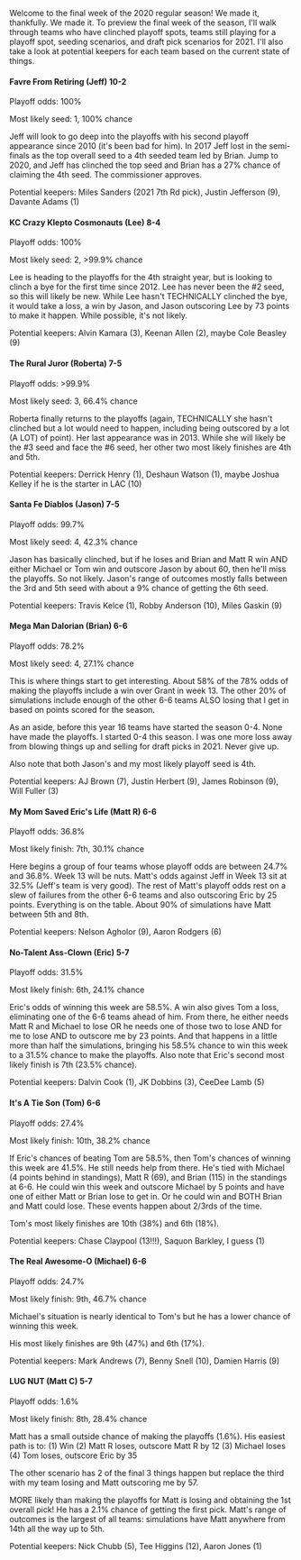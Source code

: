 Welcome to the final week of the 2020 regular season! We made it, thankfully. We made it. To preview the final week of the season, I'll walk through teams who have clinched playoff spots, teams still playing for a playoff spot, seeding scenarios, and draft pick scenarios for 2021. I'll also take a look at potential keepers for each team based on the current state of things.

#### Favre From Retiring (Jeff) 10-2

Playoff odds: 100%

Most likely seed: 1, 100% chance

Jeff will look to go deep into the playoffs with his second playoff appearance since 2010 (it's been bad for him). In 2017 Jeff lost in the semi-finals as the top overall seed to a 4th seeded team led by Brian. Jump to 2020, and Jeff has clinched the top seed and Brian has a 27% chance of claiming the 4th seed. The commissioner approves.

Potential keepers: Miles Sanders (2021 7th Rd pick), Justin Jefferson (9), Davante Adams (1)

#### KC Crazy Klepto Cosmonauts (Lee) 8-4

Playoff odds: 100%

Most likely seed: 2, >99.9% chance

Lee is heading to the playoffs for the 4th straight year, but is looking to clinch a bye for the first time since 2012. Lee has never been the #2 seed, so this will likely be new. While Lee hasn't TECHNICALLY clinched the bye, it would take a loss, a win by Jason, and Jason outscoring Lee by 73 points to make it happen. While possible, it's not likely.

Potential keepers: Alvin Kamara (3), Keenan Allen (2), maybe Cole Beasley (9)

#### The Rural Juror (Roberta) 7-5

Playoff odds: >99.9%

Most likely seed: 3, 66.4% chance

Roberta finally returns to the playoffs (again, TECHNICALLY she hasn't clinched but a lot would need to happen, including being outscored by a lot (A LOT) of point). Her last appearance was in 2013. While she will likely be the #3 seed and face the #6 seed, her other two most likely finishes are 4th and 5th.

Potential keepers: Derrick Henry (1), Deshaun Watson (1), maybe Joshua Kelley if he is the starter in LAC (10)

#### Santa Fe Diablos (Jason) 7-5

Playoff odds: 99.7%

Most likely seed: 4, 42.3% chance

Jason has basically clinched, but if he loses and Brian and Matt R win AND either Michael or Tom win and outscore Jason by about 60, then he'll miss the playoffs. So not likely. Jason's range of outcomes mostly falls between the 3rd and 5th seed with about a 9% chance of getting the 6th seed.

Potential keepers: Travis Kelce (1), Robby Anderson (10), Miles Gaskin (9)

#### Mega Man Dalorian (Brian) 6-6

Playoff odds: 78.2%

Most likely seed: 4, 27.1% chance

This is where things start to get interesting. About 58% of the 78% odds of making the playoffs include a win over Grant in week 13. The other 20% of simulations include enough of the other 6-6 teams ALSO losing that I get in based on points scored for the season. 

As an aside, before this year 16 teams have started the season 0-4. None have made the playoffs. I started 0-4 this season. I was one more loss away from blowing things up and selling for draft picks in 2021. Never give up.

Also note that both Jason's and my most likely playoff seed is 4th.

Potential keepers: AJ Brown (7), Justin Herbert (9), James Robinson (9), Will Fuller (3)

#### My Mom Saved Eric's Life (Matt R) 6-6

Playoff odds: 36.8%

Most likely finish: 7th, 30.1% chance

Here begins a group of four teams whose playoff odds are between 24.7% and 36.8%. Week 13 will be nuts. Matt's odds against Jeff in Week 13 sit at 32.5% (Jeff's team is very good). The rest of Matt's playoff odds rest on a slew of failures from the other 6-6 teams and also outscoring Eric by 25 points. Everything is on the table. About 90% of simulations have Matt between 5th and 8th.

Potential keepers: Nelson Agholor (9), Aaron Rodgers (6)

#### No-Talent Ass-Clown (Eric) 5-7

Playoff odds: 31.5%

Most likely finish: 6th, 24.1% chance

Eric's odds of winning this week are 58.5%. A win also gives Tom a loss, eliminating one of the 6-6 teams ahead of him. From there, he either needs Matt R and Michael to lose OR he needs one of those two to lose AND for me to lose AND to outscore me by 23 points. And that happens in a little more than half the simulations, bringing his 58.5% chance to win this week to a 31.5% chance to make the playoffs. Also note that Eric's second most likely finish is 7th (23.5% chance).

Potential keepers: Dalvin Cook (1), JK Dobbins (3), CeeDee Lamb (5)

#### It's A Tie Son (Tom) 6-6

Playoff odds: 27.4%

Most likely finish: 10th, 38.2% chance

If Eric's chances of beating Tom are 58.5%, then Tom's chances of winning this week are 41.5%. He still needs help from there. He's tied with Michael (4 points behind in standings), Matt R (69), and Brian (115) in the standings at 6-6. He could win this week and outscore Michael by 5 points and have one of either Matt or Brian lose to get in. Or he could win and BOTH Brian and Matt could lose. These events happen about 2/3rds of the time.

Tom's most likely finishes are 10th (38%) and 6th (18%).

Potential keepers: Chase Claypool (13!!!), Saquon Barkley, I guess (1)

#### The Real Awesome-O (Michael) 6-6

Playoff odds: 24.7%

Most likely finish: 9th, 46.7% chance

Michael's situation is nearly identical to Tom's but he has a lower chance of winning this week.

His most likely finishes are 9th (47%) and 6th (17%).

Potential keepers: Mark Andrews (7), Benny Snell (10), Damien Harris (9)

#### LUG NUT (Matt C) 5-7

Playoff odds: 1.6%

Most likely finish: 8th, 28.4% chance

Matt has a small outside chance of making the playoffs (1.6%). His easiest path is to:
(1) Win
(2) Matt R loses, outscore Matt R by 12
(3) Michael loses
(4) Tom loses, outscore Eric by 35

The other scenario has 2 of the final 3 things happen but replace the third with my team losing and Matt outscoring me by 57.

MORE likely than making the playoffs for Matt is losing and obtaining the 1st overall pick! He has a 2.1% chance of getting the first pick. Matt's range of outcomes is the largest of all teams: simulations have Matt anywhere from 14th all the way up to 5th.

Potential keepers: Nick Chubb (5), Tee Higgins (12), Aaron Jones (1)






